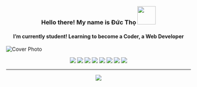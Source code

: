 <h3 align="center">Hello there! My name is Đức Thọ <img src="https://i.imgur.com/5MC7A5V.jpg" width="50px"></h3>
<h4 align="center">I’m currently student! Learning to become a Coder, a Web Developer</h4>

![Cover Photo](https://coverfiles.alphacoders.com/507/50702.jpg)

<p align="center">
  	<img src="https://img.shields.io/badge/OS-Windows-9cf?logo=windows"/>
	<img src="https://img.shields.io/badge/Tool-Visual Studio Code-8f72db?logo=visual-studio-code"/>
	<img src="https://img.shields.io/badge/Language-JavaScript-2ea44f?logo=javascript"/>
	<img src="https://img.shields.io/badge/Language-HTML-2ea44f?logo=html5"/>
	<img src="https://img.shields.io/badge/Language-CSS-2ea44f?logo=css3"/>
	<img src="https://img.shields.io/badge/Language-PHP-2ea44f?logo=php"/>
	<img src="https://img.shields.io/badge/Framework-Bootstrap-efa864?logo=bootstrap"/>
	<img src="https://img.shields.io/badge/Framework-Laravel-efa864?logo=laravel" />
</p>

<hr/>

<div align="center">
    <img src="https://github-readme-stats.vercel.app/api?username=3ei3isaki&show_icons=true&theme=buefy" />
</div>
